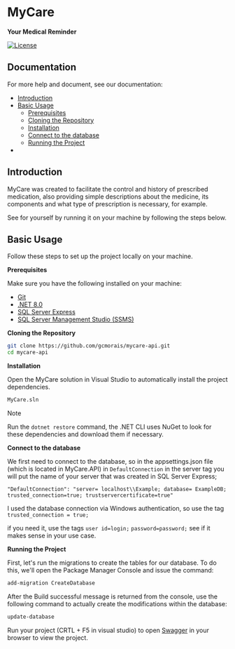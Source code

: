 # MyCare

<p align='left'><b>Your Medical Reminder</b></p>

<p align='left'>
	<a href='https://opensource.org/license/mit'><img alt="License" src="https://img.shields.io/static/v1?label=license&message=MIT&color=8257E5&labelColor=000000"></a>
	
</p>

## <a name="documentation">Documentation</a>

For more help and document, see our documentation:

- [Introduction](#apresentation)
- [Basic Usage](#basicUsage)
  - [Prerequisites](#prerequisites)
  - [Cloning the Repository](#cloning)
  - [Installation](#installation)
  - [Connect to the database](#connectdb)
  - [Running the Project](#running)
- [](#)

## <a name="apresentation">Introduction</a>

MyCare was created to facilitate the control and history of prescribed medication, also providing simple descriptions about the medicine, its components and what type of prescription is necessary, for example.

See for yourself by running it on your machine by following the steps below.

## <a name="basicUsage">Basic Usage</a>

Follow these steps to set up the project locally on your machine.

**Prerequisites**
<a name="prerequisites"></a>

Make sure you have the following installed on your machine:

- [Git](https://git-scm.com/)
- [.NET 8.0](https://dotnet.microsoft.com/pt-br/download/dotnet/8.0)
- [SQL Server Express](https://www.microsoft.com/pt-br/sql-server/sql-server-downloads)
- [SQL Server Management Studio (SSMS)](https://learn.microsoft.com/en-us/sql/ssms/download-sql-server-management-studio-ssms?view=sql-server-ver16)

**Cloning the Repository**
<a name="cloning"></a>

```bash
git clone https://github.com/gcmorais/mycare-api.git 
cd mycare-api
```

**Installation**
<a name="installation"></a>

Open the MyCare solution in Visual Studio to automatically install the project dependencies.

```bash
MyCare.sln
```

> [!note]
>
>  Run the `dotnet restore` command, the .NET CLI uses NuGet to look for these dependencies and download them if necessary. 


**Connect to the database**
<a name="connectdb"></a>

We first need to connect to the database, so in the appsettings.json file (which is located in MyCare.API) in `DefaultConnection` in the server tag you will put the name of your server that was created in SQL Server Express;

```env
"DefaultConnection": "server= localhost\\Example; database= ExampleDB; trusted_connection=true; trustservercertificate=true"
```

I used the database connection via Windows authentication, so use the tag `trusted_connection = true;` 

if you need it, use the tags `user id=login;` `password=password;` see if it makes sense in your use case.

**Running the Project**
<a name="running"></a>

First, let's run the migrations to create the tables for our database.
To do this, we'll open the Package Manager Console and issue the command:

```bash
add-migration CreateDatabase
```

After the Build successful message is returned from the console, use the following command to actually create the modifications within the database:

```bash
update-database
```


Run your project (CRTL + F5 in visual studio) to open [Swagger](https://swagger.io/) in your browser to view the project.

